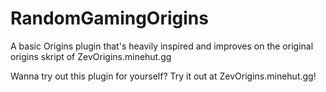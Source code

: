 # RandomGamingOrigins
A basic Origins plugin that's heavily inspired and improves on the original origins skript of ZevOrigins.minehut.gg

Wanna try out this plugin for yourself? Try it out at ZevOrigins.minehut.gg!
